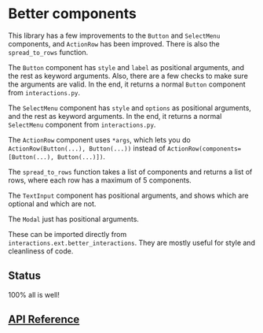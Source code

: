 # Better components

This library has a few improvements to the `Button` and `SelectMenu` components, and `ActionRow` has been improved. There is also the `spread_to_rows` function.

The `Button` component has `style` and `label` as positional arguments, and the rest as keyword arguments. Also, there are a few checks to make sure the arguments are valid. In the end, it returns a normal `Button` component from `interactions.py`.

The `SelectMenu` component has `style` and `options` as positional arguments, and the rest as keyword arguments. In the end, it returns a normal `SelectMenu` component from `interactions.py`.

The `ActionRow` component uses `*args`, which lets you do `ActionRow(Button(...), Button(...))` instead of `ActionRow(components=[Button(...), Button(...)])`.

The `spread_to_rows` function takes a list of components and returns a list of rows, where each row has a maximum of 5 components.

The `TextInput` component has positional arguments, and shows which are optional and which are not.

The `Modal` just has positional arguments.

These can be imported directly from `interactions.ext.better_interactions`. They are mostly useful for style and cleanliness of code.

## Status

100% all is well!

## [API Reference](./api_reference.md#better-components)
